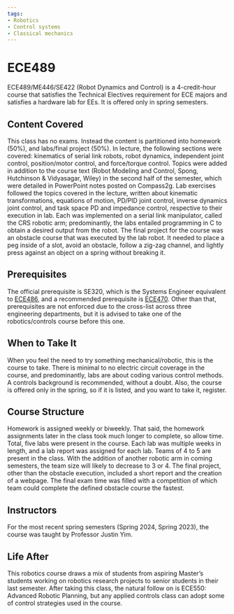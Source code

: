 ```yaml
---
tags:
- Robotics
- Control systems
- Classical mechanics
---
```


# ECE489

ECE489/ME446/SE422 (Robot Dynamics and Control) is a 4-credit-hour course that satisfies the Technical Electives requirement for ECE majors and satisfies a hardware lab for EEs. It is offered only in spring semesters.

## Content Covered

This class has no exams. Instead the content is partitioned into homework (50%), and labs/final project (50%). In lecture, the following sections were covered: kinematics of serial link robots, robot dynamics, independent joint control, position/motor control, and force/torque control. Topics were added in addition to the course text (Robot Modeling and Control, Spong, Hutchinson & Vidyasagar, Wiley) in the second half of the semester, which were detailed in PowerPoint notes posted on Compass2g. Lab exercises followed the topics covered in the lecture, written about kinematic transformations, equations of motion, PD/PID joint control, inverse dynamics joint control, and task space PD and impedance control, respective to their execution in lab. Each was implemented on a serial link manipulator, called the CRS robotic arm; predominantly, the labs entailed programming in C to obtain a desired output from the robot. The final project for the course was an obstacle course that was executed by the lab robot. It needed to place a peg inside of a slot, avoid an obstacle, follow a zig-zag channel, and lightly press against an object on a spring without breaking it.

## Prerequisites

The official prerequisite is SE320, which is the Systems Engineer equivalent to [ECE486](ECE486.md), and a recommended prerequisite is [ECE470](ECE470.md). Other than that, prerequisites are not enforced due to the cross-list across three engineering departments, but it is advised to take one of the robotics/controls course before this one.

## When to Take It

When you feel the need to try something mechanical/robotic, this is the course to take. There is minimal to no electric circuit coverage in the course, and predominantly, labs are about coding various control methods. A controls background is recommended, without a doubt. Also, the course is offered only in the spring, so if it is listed, and you want to take it, register.

## Course Structure

Homework is assigned weekly or biweekly. That said, the homework assignments later in the class took much longer to complete, so allow time. Total, five labs were present in the course. Each lab was multiple weeks in length, and a lab report was assigned for each lab. Teams of 4 to 5 are present in the class. With the addition of another robotic arm in coming semesters, the team size will likely to decrease to 3 or 4. The final project, other than the obstacle execution, included a short report and the creation of a webpage. The final exam time was filled with a competition of which team could complete the defined obstacle course the fastest.

## Instructors

For the most recent spring semesters (Spring 2024, Spring 2023), the course was taught by Professor Justin Yim.

[comment]: # (## Course Tips)

## Life After

This robotics course draws a mix of students from aspiring Master’s students working on robotics research projects to senior students in their last semester. After taking this class, the natural follow on is ECE550: Advanced Robotic Planning, but any applied controls class can adopt some of control strategies used in the course.

[comment]: # (## Infamous Topics)
